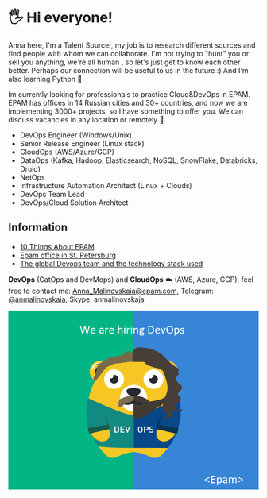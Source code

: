 # 🖐️ Hi everyone!

Anna here, I'm a Talent Sourcer, my job is to research different sources and find people with whom we can collaborate. I'm not trying to "hunt" you or sell you anything, we're all human , so let's just get to know each other better. Perhaps our connection will be useful to us in the future :)
And I'm also learning Python 🙂

Im currently looking for professionals to practice Cloud&DevOps in EPAM.
EPAM has offices in 14 Russian cities and 30+ countries, and now we are implementing 3000+ projects, so I have something to offer you. We can discuss vacancies in any location or remotely 🚀.

- DevOps Engineer (Windows/Unix)
- Senior Release Engineer (Linux stack)
- CloudOps (AWS/Azure/GCP)
- DataOps (Kafka, Hadoop, Elasticsearch, NoSQL, SnowFlake, Databricks, Druid)
- NetOps
- Infrastructure Automation Architect (Linux + Clouds)
- DevOps Team Lead
- DevOps/Cloud Solution Architect

## Information
- [10 Things About EPAM](10_Things_About_EPAM.pdf/)
- [Epam office in St. Petersburg](Epam_SPb.pdf/)
- [The global Devops team and the technology stack used](DevOps_Team.pdf/)


𝐃𝐞𝐯𝐎𝐩𝐬 (CatOps and DevMops) and 𝐂𝐥𝐨𝐮𝐝𝐎𝐩𝐬 ☁️ (AWS, Azure, GCP), feel free to contact me: Anna_Malinovskaia@epam.com, Telegram: [@anmalinovskaia](https://t.me/anmalinovskaia), Skype: anmalinovskaja

![EPAM](0.png)
